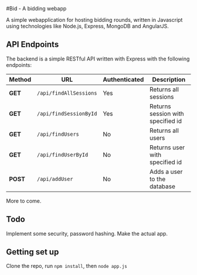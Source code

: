 #Bid - A bidding webapp

A simple webapplication for hosting bidding rounds, written in Javascript using technologies like
Node.js, Express, MongoDB and AngularJS.

## API Endpoints

The backend is a simple RESTful API written with Express with the following endpoints:

|Method     |URL                    |Authenticated      |Description            |
|-----------|-----------------------|-------------------|-----------------------|
|**GET**    |`/api/findAllSessions` |Yes                |Returns all sessions   |
|**GET**    |`/api/findSessionById` |Yes                |Returns session with specified id|
|**GET**    |`/api/findUsers`       |No                 |Returns all users      |
|**GET**    |`/api/findUserById`    |No                 |Returns user with specified id|
|**POST**   |`/api/addUser`         |No                 |Adds a user to the database|

More to come.

## Todo

Implement some security, password hashing. Make the actual app.

## Getting set up

Clone the repo, run `npm install`, then `node app.js`
